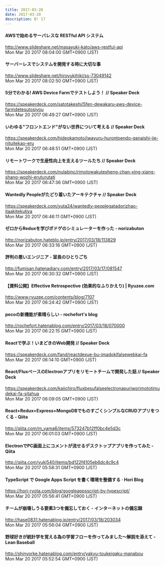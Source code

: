 ```yaml
---
title: 2017-03-20
date: 2017-03-20
description: B! 17
---
```


#### AWSで始めるサーバレスな RESTful API システム
http://www.slideshare.net/masayuki-kato/aws-restful-api<br>
Mon Mar 20 2017 08:04:00 GMT+0900 (JST)<br>


#### サーバーレスでシステムを開発する時に⼤切な事
http://www.slideshare.net/hiroyukihiki/ss-73049142<br>
Mon Mar 20 2017 08:02:50 GMT+0900 (JST)<br>


#### 5分でわかる! AWS Device Farmでテストしよう！ // Speaker Deck
https://speakerdeck.com/satotakeshi/5fen-dewakaru-aws-device-farmdetesutosiyou<br>
Mon Mar 20 2017 06:49:27 GMT+0900 (JST)<br>


#### いわゆる"フロントエンド"がない世界について考える // Speaker Deck
https://speakerdeck.com/hideokamoto/iwayuru-hurontoendo-ganaishi-jie-nituitekao-eru<br>
Mon Mar 20 2017 06:48:51 GMT+0900 (JST)<br>


#### リモートワークで生産性向上を支えるツールたち // Speaker Deck
https://speakerdeck.com/nulabinc/rimotowakutesheng-chan-xing-xiang-shang-wozhi-eruturutati<br>
Mon Mar 20 2017 06:47:36 GMT+0900 (JST)<br>


#### Wantedly Peopleがたどり着いたアーキテクチャ // Speaker Deck
https://speakerdeck.com/yuta24/wantedly-peoplegatadorizhao-itaakitekutiya<br>
Mon Mar 20 2017 06:46:11 GMT+0900 (JST)<br>


#### ゼロからReduxを学びボドゲのシミュレーターを作った - norizabuton
http://norizabuton.hateblo.jp/entry/2017/03/18/113829<br>
Mon Mar 20 2017 06:33:16 GMT+0900 (JST)<br>


#### 評判の悪いエンジニア - 室長のひとりごち
http://fumisan.hatenadiary.com/entry/2017/03/17/081547<br>
Mon Mar 20 2017 06:30:32 GMT+0900 (JST)<br>


#### 【資料公開】Effective Retrospective (効果的なふりかえり) | Ryuzee.com
http://www.ryuzee.com/contents/blog/7107<br>
Mon Mar 20 2017 06:24:42 GMT+0900 (JST)<br>


#### pecoの新機能が素晴らしい - rochefort's blog
http://rochefort.hatenablog.com/entry/2017/03/18/070000<br>
Mon Mar 20 2017 06:22:15 GMT+0900 (JST)<br>


#### Reactで学ぶ！いまどきのWeb開発 // Speaker Deck
https://speakerdeck.com/fand/reactdexue-bu-imadokifalsewebkai-fa<br>
Mon Mar 20 2017 06:14:10 GMT+0900 (JST)<br>


#### React/FluxベースのElectronアプリをリモートチームで開発した話 // Speaker Deck
https://speakerdeck.com/kaiichiro/fluxbesufalseelectronapuriworimototimudekai-fa-sitahua<br>
Mon Mar 20 2017 06:09:05 GMT+0900 (JST)<br>


#### React+Redux+Express+MongoDBでものすごくシンプルなCRUDアプリをつくる - Qiita
http://qiita.com/m_yama6/items/573247b12ff0bc4e5d3c<br>
Mon Mar 20 2017 06:01:03 GMT+0900 (JST)<br>


#### ElectronでPC画面上にコメントが流せるデスクトップアプリを作ってみた - Qiita
http://qiita.com/yuki540/items/bd122f4105eb6dc4c9c4<br>
Mon Mar 20 2017 05:58:31 GMT+0900 (JST)<br>


#### TypeScript で Google Apps Script を書く環境を整備する · Hori Blog
https://hori-ryota.com/blog/googleappsscript-by-typescript/<br>
Mon Mar 20 2017 05:56:41 GMT+0900 (JST)<br>


#### チームが崩壊しうる要素3つを備忘しておく - インターネットの備忘録
http://hase0831.hatenablog.jp/entry/2017/03/18/203034<br>
Mon Mar 20 2017 05:56:04 GMT+0900 (JST)<br>


#### 野球好きが統計学を覚える為の学習フローを作ってみました〜解説を添えて - Lean Baseball
http://shinyorke.hatenablog.com/entry/yakyu-toukeigaku-manabou<br>
Mon Mar 20 2017 05:52:54 GMT+0900 (JST)<br>


